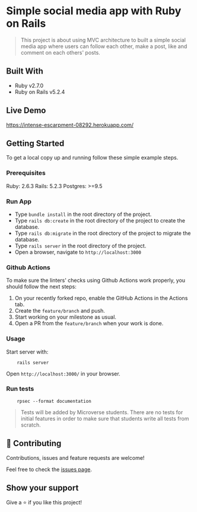 # Simple social media app with Ruby on Rails

> This project is about using MVC architecture to built a simple social media app where users can follow each other, make a post, like and comment on each others' posts.

## Built With

- Ruby v2.7.0
- Ruby on Rails v5.2.4

## Live Demo

https://intense-escarpment-08292.herokuapp.com/


## Getting Started

To get a local copy up and running follow these simple example steps.

### Prerequisites

Ruby: 2.6.3
Rails: 5.2.3
Postgres: >=9.5

### Run App
- Type `bundle install` in the root directory of the project.
- Type `rails db:create` in the root directory of the project to create the database.
- Type `rails db:migrate` in the root directory of the project to migrate the database.
- Type `rails server` in the root directory of the project.
- Open a browser, navigate to `http://localhost:3000`


### Github Actions

To make sure the linters' checks using Github Actions work properly, you should follow the next steps:

1. On your recently forked repo, enable the GitHub Actions in the Actions tab.
2. Create the `feature/branch` and push.
3. Start working on your milestone as usual.
4. Open a PR from the `feature/branch` when your work is done.


### Usage

Start server with:

```
    rails server
```

Open `http://localhost:3000/` in your browser.

### Run tests

```
    rpsec --format documentation
```

> Tests will be added by Microverse students. There are no tests for initial features in order to make sure that students write all tests from scratch.



## 🤝 Contributing

Contributions, issues and feature requests are welcome!

Feel free to check the [issues page](issues/).

## Show your support

Give a ⭐️ if you like this project!


